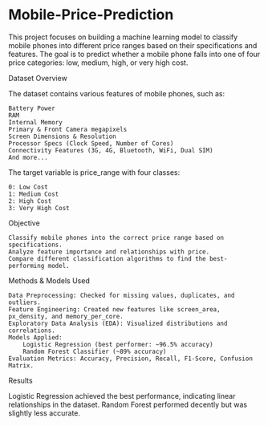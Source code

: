 # Mobile-Price-Prediction

This project focuses on building a machine learning model to classify mobile phones into different price ranges based on their specifications and features. The goal is to predict whether a mobile phone falls into one of four price categories: low, medium, high, or very high cost.

Dataset Overview

The dataset contains various features of mobile phones, such as:

    Battery Power
    RAM
    Internal Memory
    Primary & Front Camera megapixels
    Screen Dimensions & Resolution
    Processor Specs (Clock Speed, Number of Cores)
    Connectivity Features (3G, 4G, Bluetooth, WiFi, Dual SIM)
    And more...

The target variable is price_range with four classes:

    0: Low Cost
    1: Medium Cost
    2: High Cost
    3: Very High Cost

Objective

    Classify mobile phones into the correct price range based on specifications.
    Analyze feature importance and relationships with price.
    Compare different classification algorithms to find the best-performing model.

Methods & Models Used

    Data Preprocessing: Checked for missing values, duplicates, and outliers.
    Feature Engineering: Created new features like screen_area, px_density, and memory_per_core.
    Exploratory Data Analysis (EDA): Visualized distributions and correlations.
    Models Applied:
        Logistic Regression (best performer: ~96.5% accuracy)
        Random Forest Classifier (~89% accuracy)
    Evaluation Metrics: Accuracy, Precision, Recall, F1-Score, Confusion Matrix.

Results

Logistic Regression achieved the best performance, indicating linear relationships in the dataset. Random Forest performed decently but was slightly less accurate.
